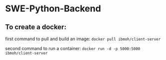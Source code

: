 # SWE-Python-Backend

## To create a docker:
first command to pull and build an image:
```docker pull ibmoh/client-server ```

second command to run a container:
```docker run -d -p 5000:5000 ibmoh/client-server```

